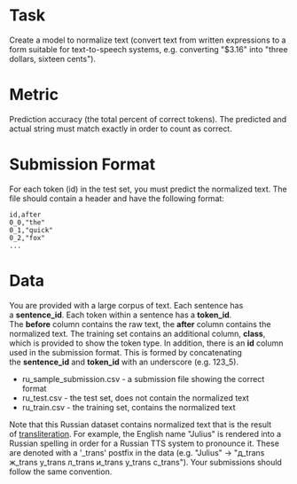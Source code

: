 # Task

Create a model to normalize text (convert text from written expressions to a form suitable for text-to-speech systems, e.g. converting "$3.16" into "three dollars, sixteen cents").

# Metric

Prediction accuracy (the total percent of correct tokens). The predicted and actual string must match exactly in order to count as correct.

# Submission Format

For each token (id) in the test set, you must predict the normalized text. The file should contain a header and have the following format:

```
id,after
0_0,"the"
0_1,"quick"
0_2,"fox"
...
```

# Data

You are provided with a large corpus of text. Each sentence has a **sentence_id**. Each token within a sentence has a **token_id**. The **before** column contains the raw text, the **after** column contains the normalized text. The training set contains an additional column, **class**, which is provided to show the token type. In addition, there is an **id** column used in the submission format. This is formed by concatenating the **sentence_id** and **token_id** with an underscore (e.g. 123_5).

- ru_sample_submission.csv - a submission file showing the correct format
- ru_test.csv - the test set, does not contain the normalized text
- ru_train.csv - the training set, contains the normalized text

Note that this Russian dataset contains normalized text that is the result of [transliteration](https://en.wikipedia.org/wiki/Transliteration). For example, the English name "Julius" is rendered into a Russian spelling in order for a Russian TTS system to pronounce it. These are denoted with a '_trans' postfix in the data (e.g. "Julius" -> "д_trans ж_trans у_trans л_trans и_trans у_trans с_trans"). Your submissions should follow the same convention.